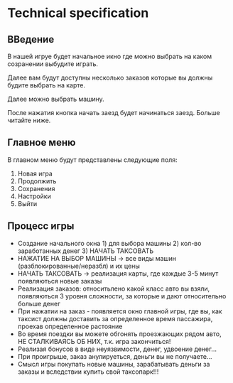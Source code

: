 # Technical specification


## ВВедение
В нашей игруе будет начальное икно где можно выбрать на каком созранении выбудите играть. 

Далее вам будут доступны несколько заказов которые вы должны будите выбрать на карте.

Далее можно выбрать машину.

После нажатия кнопка начать заезд будет начинаться заезд. Больше читайте ниже.

## Главное меню
В главном меню будут представлены следующие поля:
1. Новая игра
2. Продолжить
3. Сохранения
4. Настройки
5. Выйти

## Процесс игры
- Создание начального окна 1) для выбора машины 2) кол-во заработанных денег 3) НАЧАТЬ ТАКСОВАТЬ
- НАЖАТИЕ НА ВЫБОР МАШИНЫ -> все виды машин (разблокированные/неразбл) и их цены
- НАЧАТЬ ТАКСОВАТЬ -> реализация карты, где каждые 3-5 минут появляються новые заказы
- Реализация заказов: относитьлено какой класс авто вы взяли, появляються 3 уровня сложности, за которые и дают относительно больше денег
- При нажатии на заказ - появляется окно главной игры, где вы, как таксист должны доставить за определенное время пассажира, проехав определенное растояние 
- Во время поездки вы можете обгонять проезжающих рядом авто, НЕ СТАЛКИВАЯСЬ ОБ НИХ, т.к. игра закончиться!
- Реализая бонусов в виде неуязвимости, денег, удвоение денег...
- При проигрыше, заказ анулируеться, деньги вы не получаете...
- Смысл игры покупать новые машины, зарабатывать деньги за заказы и вследствии купить свой таксопарк!!!


